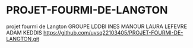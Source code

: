 # PROJET-FOURMI-DE-LANGTON
projet fourmi de Langton 
GROUPE LDDBI
INES MANOUR
LAURA LEFEVRE
ADAM KEDDIS
https://github.com/uvsq22103405/PROJET-FOURMI-DE-LANGTON.git
